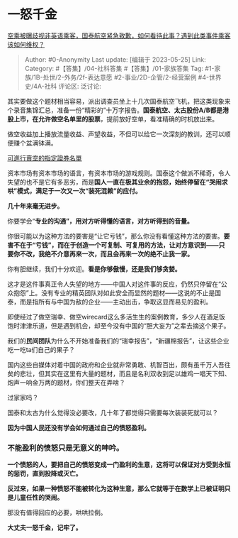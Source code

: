 # 一怒千金
[空乘被曝歧视非英语乘客，国泰航空紧急致歉，如何看待此事？遇到此类事件乘客该如何维权？](https://www.zhihu.com/question/602475768/answer/3041701680)

> Author: #0-Anonymity
> Last update: [编辑于 2023-05-25]
> Link:
> Category: #【答集】/04-社科答集 #【答集】/01-家族答集 
> Tag: #1-家族/1B-处世/2-外务/2f-表达意愿 #2-事业/2D-企管/2-经营案例 #4-世界史/4A-社科
> 评论区:
> 泛讨论:

其实要做这个题材相当容易，派出调查员坐上十几次国泰航空飞机，把这类现象来个录音集锦汇总，准备一份“精彩的”十万字报告。**国泰航空、太古股份A/B都是港股上市，在允许做空名单里的股票**，提前放好空单，看准精确的时机放出来。

做空收益加上播放流量收益、声望收益，不但可以给它一次深刻的教训，还可以顺便赚个盆满钵满。

[可進行賣空的指定證券名單](https://link.zhihu.com/?target=https%3A//www.hkex.com.hk/Services/Trading/Securities/Securities-Lists/Designated-Securities-Eligible-for-Short-Selling%3Fsc_lang%3Dzh-HK)

资本市场有资本市场的语言，有资本市场的游戏规则。国泰这个做派不稀奇，令人失望的也不是它有多恶劣，而是**国人一直在极其业余的抱怨，始终停留在“哭闹求哄”模式，满足于一次又一次“装死混赖”的应付。**

**几十年来毫无进步。**

你要学会“**专业的沟通”，用对方听得懂的语言，对方听得到的音量。**

你很可能以为这种方法的要害是“让它亏钱”，那么你没有看懂这种方法的要害。**要害不在于“亏钱”，而在于创造一个可复制、可复用的方法，让对方意识到——只要你不改，我绝不介意再来一次，而且会再来一次的绝不止我一家。**

你有胆继续，我们十分欢迎。**看是你够傲慢，还是我们够贪婪。**

这才是这件事真正令人失望的地方——中国人对这件事的反应，仍然只停留在“公众抱怨”上。没有专业的精英团队对如此安全而显然的题材——这说的不止是国泰，而是指所有与中国为敌的企业——主动出击，争取这显而易见的盈利。

即使经过了做空瑞幸、做空wirecard这么多活生生的案例教育，多少人在酒足饭饱时津津乐道，但是遇到机会，却至今没有中国的“胆大妄为”之辈去摘这个果子。

我们的**民间团队**为什么不开始准备我们的“瑞幸报告”，“新疆棉报告”，让这些企业吃一吃ta们自己的果子？

国内这些自媒体对着中国的政府和企业就非常勇敢、机智百出，颇有虽千万人吾往矣的悲壮，但其实在这里有大量的题材，而且是名利双收到足以雄鸡一唱天下知、炮声一响金万两的题材，你们整天在弄啥？

过家家吗？

国泰和太古为什么觉得没必要改，几十年了都觉得只需要每次装装死就可以？

**因为中国人民还没有学会如何通过自己的愤怒盈利。**

### **不能盈利的愤怒只是无意义的呻吟**。 ###

**一个愤怒的人，要把自己的愤怒变成一门盈利的生意，这将可以保证对方受到永恒的惩罚，直到投降或灭亡。**

**反过来，如果一种愤怒不能被转化为这种生意，那么它就等于在数学上已被证明只是儿童任性的哭闹。**

那没有值得回应的必要，哄哄拉倒。

**大丈夫一怒千金，记牢了。**
